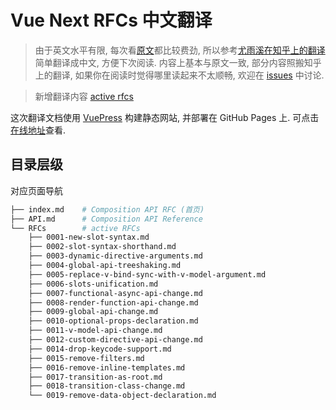 # Vue Next RFCs 中文翻译

> 由于英文水平有限, 每次看[原文](https://vue-composition-api-rfc.netlify.com/)都比较费劲, 所以参考[尤雨溪在知乎上的翻译](https://zhuanlan.zhihu.com/p/68477600)简单翻译成中文, 方便下次阅读. 
> 内容上基本与原文一致, 部分内容照搬知乎上的翻译, 如果你在阅读时觉得哪里读起来不太顺畅, 欢迎在 [issues](https://github.com/liuycy/vue-next-rfc-doc/issues) 中讨论. 

> 新增翻译内容 [active rfcs](https://github.com/vuejs/rfcs) 

这次翻译文档使用 [VuePress](https://vuepress.vuejs.org/) 构建静态网站, 并部署在 GitHub Pages 上. 可点击[在线地址](https://liuycy.github.io/vue-next-rfc-doc/)查看. 

## 目录层级

对应页面导航

```sh
├── index.md    # Composition API RFC (首页)
├── API.md      # Composition API Reference
└── RFCs        # active RFCs
    ├── 0001-new-slot-syntax.md                             
    ├── 0002-slot-syntax-shorthand.md                       
    ├── 0003-dynamic-directive-arguments.md                 
    ├── 0004-global-api-treeshaking.md                      
    ├── 0005-replace-v-bind-sync-with-v-model-argument.md
    ├── 0006-slots-unification.md                        
    ├── 0007-functional-async-api-change.md              
    ├── 0008-render-function-api-change.md               
    ├── 0009-global-api-change.md                        
    ├── 0010-optional-props-declaration.md               
    ├── 0011-v-model-api-change.md                       
    ├── 0012-custom-directive-api-change.md              
    ├── 0014-drop-keycode-support.md                     
    ├── 0015-remove-filters.md                           
    ├── 0016-remove-inline-templates.md                  
    ├── 0017-transition-as-root.md                       
    ├── 0018-transition-class-change.md                  
    └── 0019-remove-data-object-declaration.md           
```